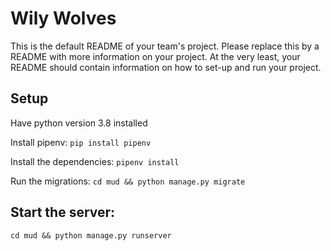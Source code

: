 # Wily Wolves
This is the default README of your team's project. Please replace this by a README with more information on your project. At the very least, your README should contain information on how to set-up and run your project.

## Setup

Have python version 3.8 installed

Install pipenv: `pip install pipenv`

Install the dependencies: `pipenv install`

Run the migrations: `cd mud && python manage.py migrate`


## Start the server:

`cd mud && python manage.py runserver`

